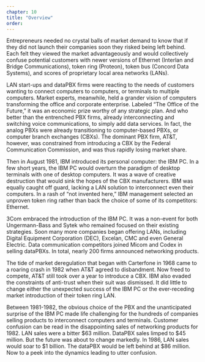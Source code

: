 ```yaml
---
chapter: 10
title: "Overview"
order: 
---
```


Entrepreneurs needed no crystal balls of market demand to know that if they did not launch their companies soon they risked being left behind. Each felt they viewed the market advantageously and would collectively confuse potential customers with newer versions of Ethernet (Interlan and Bridge Communications), token ring (Proteon), token bus (Concord Data Systems), and scores of proprietary local area networks (LANs).

LAN start-ups and dataPBX firms were reacting to the needs of customers wanting to connect computers to computers, or terminals to multiple computers. Market experts, meanwhile, held a grander vision of computers transforming the office and corporate enterprise. Labeled “The Office of the Future,” it was an economic prize worthy of any strategic plan. And who better than the entrenched PBX firms, already interconnecting and switching voice communications, to simply add data services. In fact, the analog PBXs were already transitioning to computer-based PBXs, or computer branch exchanges (CBXs). The dominant PBX firm, AT&T, however, was constrained from introducing a CBX by the Federal Communication Commission, and was thus rapidly losing market share.

Then in August 1981, IBM introduced its personal computer: the IBM PC. In a few short years, the IBM PC would overturn the paradigm of desktop terminals with one of desktop computers. It was a wave of creative destruction that would sink the hopes of the CBX manufacturers. IBM was equally caught off guard, lacking a LAN solution to interconnect even their computers. In a rash of “not invented here,” IBM management selected an unproven token ring rather than back the choice of some of its competitors: Ethernet.

3Com embraced the introduction of the IBM PC. It was a non-event for both Ungermann-Bass and Sytek who remained focused on their existing strategies. Soon many more companies began offering LANs, including Digital Equipment Corporation (DEC), Excelan, CMC and even General Electric. Data communication competitors joined Micom and Codex in selling dataPBXs. In total, nearly 200 firms announced networking products.

The tide of market deregulation that began with Carterfone in 1968 came to a roaring crash in 1982 when AT&T agreed to disbandment. Now freed to compete, AT&T still took over a year to introduce a CBX. IBM also evaded the constraints of anti-trust when their suit was dismissed. It did little to change either the unexpected success of the IBM PC or the ever-receding market introduction of their token ring LAN.

Between 1981-1982, the obvious choice of the PBX and the unanticipated surprise of the IBM PC made life challenging for the hundreds of companies selling products to interconnect computers and terminals. Customer confusion can be read in the disappointing sales of networking products for 1982. LAN sales were a bitter $63 million. DataPBX sales limped to $45 million. But the future was about to change markedly. In 1986, LAN sales would soar to $1 billion. The dataPBX would be left behind at $86 million. Now to a peek into the dynamics leading to utter confusion.

